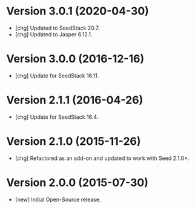 # Version 3.0.1 (2020-04-30)

* [chg] Updated to SeedStack 20.7.
* [chg] Updated to Jasper 6.12.1.

# Version 3.0.0 (2016-12-16)

* [chg] Update for SeedStack 16.11.

# Version 2.1.1 (2016-04-26)

* [chg] Update for SeedStack 16.4.

# Version 2.1.0 (2015-11-26)

* [chg] Refactored as an add-on and updated to work with Seed 2.1.0+.

# Version 2.0.0 (2015-07-30)

* [new] Initial Open-Source release.
